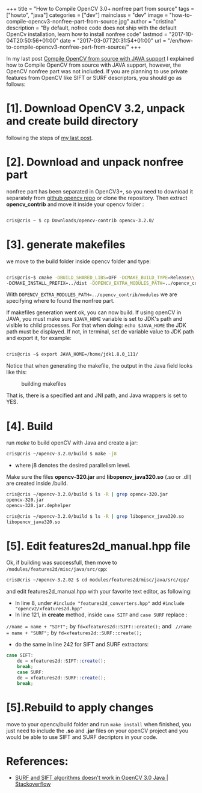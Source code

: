 +++
title = "How to Compile  OpenCV 3.0+ nonfree part from source"
tags = ["howto", "java"]
categories = ["dev"]
mainclass = "dev"
image = "how-to-compile-opencv3-nonfree-part-from-source.jpg"
author = "cristina"
description = "By default, nofree code does not ship with the default OpenCv installation, learn how to install nonfree code"
lastmod = "2017-10-04T20:50:56+01:00"
date = "2017-03-07T20:31:54+01:00"
url = "/en/how-to-compile-opencv3-nonfree-part-from-source/"
+++

In my last post [Compile OpenCV from source with JAVA support](https://elbauldelprogramador.com/en/compile-opencv-3.2-with-java-intellij-idea/ "Compile OpenCV 3.2 with Java and use it in IntelliJ IDEA") I explained how to Compile OpenCV from source with JAVA support, however, the OpenCV nonfree part was not included. If you are planning to use private features from OpenCV like SIFT or SURF descriptors, you should go as follows:

# [1]. Download OpenCV 3.2, unpack and create build directory

following the steps of [my last post](https://elbauldelprogramador.com/en/compile-opencv-3.2-with-java-intellij-idea/ "Compile OpenCV 3.2 with Java and use it in IntelliJ IDEA").

<!--more--><!--ad-->

# [2]. Download and unpack nonfree part

nonfree part has been separated in OpenCV3+, so you need to download it separately from [github opencv repo](https://github.com/opencv/opencv_contrib "github opencv repository")  or clone the repository. Then extract **opencv_contrib** and move it inside your opencv folder :

```bash

cris@cris ~ $ cp Downloads/opencv-contrib opencv-3.2.0/

```

# [3]. generate makefiles

we move to the build folder inside opencv folder and type:

```bash

cris@cris~$ cmake -DBUILD_SHARED_LIBS=OFF -DCMAKE_BUILD_TYPE=Release\\
-DCMAKE_INSTALL_PREFIX=../dist -DOPENCV_EXTRA_MODULES_PATH=../opencv_contrib/modules ..

```

With `DOPENCV_EXTRA_MODULES_PATH=../opencv_contrib/modules` we are specifying where to found the nonfree part.

If makefiles generation went ok, you can now build. If using openCV in JAVA, you must make sure `$JAVA_HOME` variable is set to JDK's path and visible to child processes. For that when doing: `echo $JAVA_HOME` the JDK path must be displayed. If not, in terminal, set de variable value to JDK path and export it, for example:

```bash

cris@cris ~$ export JAVA_HOME=/home/jdk1.8.0_111/

```

Notice that when generating the makefile, the output in the Java field looks like this:

<figure>
    <amp-img sizes="(min-width: 983px) 983px, 100vw" on="tap:lightbox1" role="button" tabindex="0" layout="responsive" src="/img/output-build-makefiles-opencv-java.png" title="Building makefiles for JAVA openCV" alt="Building makefiles for JAVA openCV output" width="983" height="164"></amp-img>
    <figcaption>building makefiles</figcaption>
</figure>

That is, there is a specified ant and JNI path, and Java wrappers is set to YES.

# [4]. Build

run _make_ to build openCV with Java and create a jar:

```bash
cris@cris ~/opencv-3.2.0/build $ make -j8
```

- where j8 denotes the desired parallelism level.

Make sure the files **opencv-320.jar** and **libopencv_java320.so** (.so or .dll) are created inside /build.

```bash
cris@cris ~/opencv-3.2.0/build $ ls -R | grep opencv-320.jar
opencv-320.jar
opencv-320.jar.dephelper

cris@cris ~/opencv-3.2.0/build $ ls -R | grep libopencv_java320.so
libopencv_java320.so
```

# [5]. Edit features2d_manual.hpp file

Ok, if building was successfull, then move to `/modules/features2d/misc/java/src/cpp`:

```bash
cris@cris ~/opencv-3.2.02 $ cd modules/features2d/misc/java/src/cpp/
```

and edit  features2d_manual.hpp with your favorite text editor, as following:

- In line 8, under `#include "features2d_converters.hpp"`
add `#include "opencv2/xfeatures2d.hpp"`
- In line 121, in **create** method,  inside `case SITF` and  `case SURF` replace :

`//name = name + "SIFT";` by `fd=xfeatures2d::SIFT::create();`
and ` //name = name + "SURF";` by `fd=xfeatures2d::SURF::create();`

- do the same in line 242 for SIFT and SURF extractors:

```java
case SIFT:
    de = xfeatures2d::SIFT::create();
    break;
    case SURF:
    de = xfeatures2d::SURF::create();
    break;
```

# [5].Rebuild to apply changes

move to your opencv/build folder and run `make install`
when finished, you just need to include the **.so** and **.jar** files on your openCV project and you would be able to use SIFT and SURF decriptors in your code.

# References:

- <a href="http://stackoverflow.com/a/35266046/5032130" target="_blank">SURF and SIFT algorithms doesn't work in OpenCV 3.0 Java | Stackoverflow</a>
